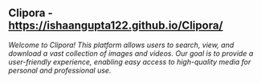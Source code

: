 ## Clipora - https://ishaangupta122.github.io/Clipora/
*Welcome to Clipora! This platform allows users to search, view, and download a vast collection of images and videos. Our goal is to provide a user-friendly experience, enabling easy access to high-quality media for personal and professional use.*
